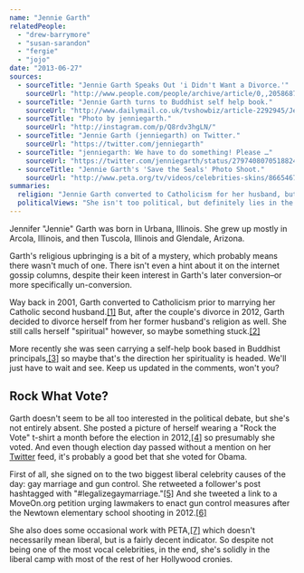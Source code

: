 ```yaml
---
name: "Jennie Garth"
relatedPeople:
  - "drew-barrymore"
  - "susan-sarandon"
  - "fergie"
  - "jojo"
date: "2013-06-27"
sources:
  - sourceTitle: "Jennie Garth Speaks Out 'i Didn't Want a Divorce.'"
    sourceUrl: "http://www.people.com/people/archive/article/0,,20586873,00.html"
  - sourceTitle: "Jennie Garth turns to Buddhist self help book."
    sourceUrl: "http://www.dailymail.co.uk/tvshowbiz/article-2292945/Jennie-Garth-turns-Buddhist-self-help-book--seen-new-rocker-boyfriend-weeks.html"
  - sourceTitle: "Photo by jenniegarth."
    sourceUrl: "http://instagram.com/p/Q8rdv3hgLN/"
  - sourceTitle: "Jennie Garth (jenniegarth) on Twitter."
    sourceUrl: "https://twitter.com/jenniegarth"
  - sourceTitle: "jenniegarth: We have to do something! Please …"
    sourceUrl: "https://twitter.com/jenniegarth/status/279740807051882496"
  - sourceTitle: "Jennie Garth's 'Save the Seals' Photo Shoot."
    sourceUrl: "http://www.peta.org/tv/videos/celebrities-skins/86654677001.aspx"
summaries:
  religion: "Jennie Garth converted to Catholicism for her husband, but has labelled herself simply \"spiritual\" since their divorce."
  politicalViews: "She isn't too political, but definitely lies in the liberal camp."
---
```


Jennifer "Jennie" Garth was born in Urbana, Illinois. She grew up mostly in Arcola, Illinois, and then Tuscola, Illinois and Glendale, Arizona.

Garth's religious upbringing is a bit of a mystery, which probably means there wasn't much of one. There isn't even a hint about it on the internet gossip columns, despite their keen interest in Garth's later conversion–or more specifically un-conversion.

Way back in 2001, Garth converted to Catholicism prior to marrying her Catholic second husband.<a class="source-citation" href="#http%3A%2F%2Fwww.people.com%2Fpeople%2Farchive%2Farticle%2F0%2C%2C20586873%2C00.html" title="Jennie Garth Speaks Out &apos;i Didn&apos;t Want a Divorce.&apos;">[1]</a> But, after the couple's divorce in 2012, Garth decided to divorce herself from her former husband's religion as well. She still calls herself "spiritual" however, so maybe something stuck.<a class="source-citation" href="#http%3A%2F%2Fwww.people.com%2Fpeople%2Farchive%2Farticle%2F0%2C%2C20586873%2C00.html" title="Jennie Garth Speaks Out &apos;i Didn&apos;t Want a Divorce.&apos;">[2]</a>

More recently she was seen carrying a self-help book based in Buddhist principals,<a class="source-citation" href="#http%3A%2F%2Fwww.dailymail.co.uk%2Ftvshowbiz%2Farticle-2292945%2FJennie-Garth-turns-Buddhist-self-help-book--seen-new-rocker-boyfriend-weeks.html" title="Jennie Garth turns to Buddhist self help book.">[3]</a> so maybe that's the direction her spirituality is headed. We'll just have to wait and see. Keep us updated in the comments, won't you?


## Rock What Vote?

Garth doesn't seem to be all too interested in the political debate, but she's not entirely absent. She posted a picture of herself wearing a "Rock the Vote" t-shirt a month before the election in 2012,<a class="source-citation" href="#http%3A%2F%2Finstagram.com%2Fp%2FQ8rdv3hgLN%2F" title="Photo by jenniegarth.">[4]</a> so presumably she voted. And even though election day passed without a mention on her [Twitter](https://twitter.com/jenniegarth) feed, it's probably a good bet that she voted for Obama.

First of all, she signed on to the two biggest liberal celebrity causes of the day: gay marriage and gun control. She retweeted a follower's post hashtagged with "#legalizegaymarriage."<a class="source-citation" href="#https%3A%2F%2Ftwitter.com%2Fjenniegarth" title="Jennie Garth (jenniegarth) on Twitter.">[5]</a> And she tweeted a link to a MoveOn.org petition urging lawmakers to enact gun control measures after the Newtown elementary school shooting in 2012.<a class="source-citation" href="#https%3A%2F%2Ftwitter.com%2Fjenniegarth%2Fstatus%2F279740807051882496" title="jenniegarth: We have to do something! Please …">[6]</a>

She also does some occasional work with PETA,<a class="source-citation" href="#http%3A%2F%2Fwww.peta.org%2Ftv%2Fvideos%2Fcelebrities-skins%2F86654677001.aspx" title="Jennie Garth&apos;s &apos;Save the Seals&apos; Photo Shoot.">[7]</a> which doesn't necessarily mean liberal, but is a fairly decent indicator. So despite not being one of the most vocal celebrities, in the end, she's solidly in the liberal camp with most of the rest of her Hollywood cronies.